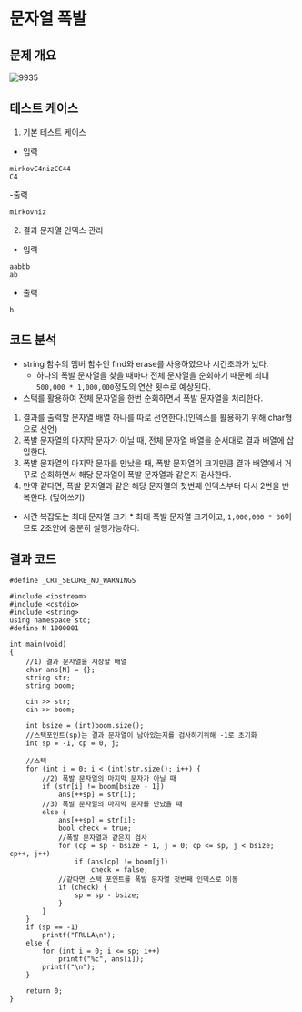 # 문자열 폭발

## 문제 개요

![9935](https://user-images.githubusercontent.com/34755287/42307196-a5fa7c8e-806c-11e8-85f1-6c45fe36d023.JPG)

## 테스트 케이스
1) 기본 테스트 케이스
- 입력
```
mirkovC4nizCC44
C4
```
-출력
```
mirkovniz
```

2) 결과 문자열 인덱스 관리
- 입력
```
aabbb
ab
```
- 출력
```
b
```

## 코드 분석
- string 함수의 멤버 함수인 find와 erase를 사용하였으나 시간초과가 났다.
  - 하나의 폭발 문자열을 찾을 때마다 전체 문자열을 순회하기 때문에 최대 ```500,000 * 1,000,000```정도의 연산 횟수로 예상된다.
- 스택를 활용하여 전체 문자열을 한번 순회하면서 폭발 문자열을 처리한다.
1) 결과를 출력할 문자열 배열 하나를 따로 선언한다.(인덱스를 활용하기 위해 char형으로 선언)
2) 폭발 문자열의 마지막 문자가 아닐 때, 전체 문자열 배열을 순서대로 결과 배열에 삽입한다.
3) 폭발 문자열의 마지막 문자를 만났을 때, 폭발 문자열의 크기만큼 결과 배열에서 거꾸로 순회하면서 해당 문자열이 폭발 문자열과 같은지 검사한다.
4) 만약 같다면, 폭발 문자열과 같은 해당 문자열의 첫번째 인덱스부터 다시 2번을 반복한다. (덮어쓰기)
  - 시간 복잡도는 최대 문자열 크기 * 최대 폭발 문자열 크기이고, ```1,000,000 * 36```이므로 2초안에 충분히 실행가능하다.

## 결과 코드
```
#define _CRT_SECURE_NO_WARNINGS

#include <iostream>
#include <cstdio>
#include <string>
using namespace std;
#define N 1000001

int main(void)
{
	//1) 결과 문자열을 저장할 배열
	char ans[N] = {};
	string str;
	string boom;

	cin >> str;
	cin >> boom;

	int bsize = (int)boom.size();
	//스택포인트(sp)는 결과 문자열이 남아있는지를 검사하기위해 -1로 초기화
	int sp = -1, cp = 0, j;

	//스택
	for (int i = 0; i < (int)str.size(); i++) {
		//2) 폭발 문자열의 마지막 문자가 아닐 때
		if (str[i] != boom[bsize - 1])
			ans[++sp] = str[i];
		//3) 폭발 문자열의 마지막 문자를 만났을 때
		else {
			ans[++sp] = str[i];
			bool check = true;
			//폭발 문자열과 같은지 검사
			for (cp = sp - bsize + 1, j = 0; cp <= sp, j < bsize; cp++, j++)
				if (ans[cp] != boom[j])
					check = false;
			//같다면 스택 포인트를 폭발 문자열 첫번째 인덱스로 이동
			if (check) {
				sp = sp - bsize;
			}
		}
	}
	if (sp == -1)
		printf("FRULA\n");
	else {
		for (int i = 0; i <= sp; i++)
			printf("%c", ans[i]);
		printf("\n");
	}

	return 0;
}
```
